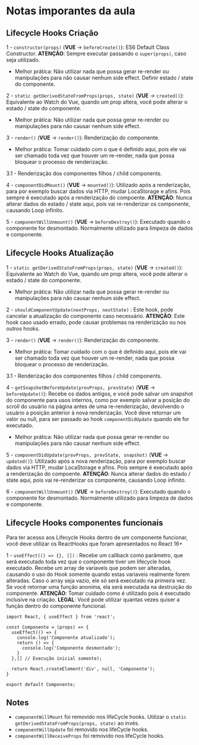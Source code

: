 # Notas imporantes da aula

## Lifecycle Hooks Criação

1 - `constructor(props)` (**VUE** -> `beforeCreate()`): ES6 Default Class Constructor.
**ATENÇÃO**: Sempre executar passando o `super(props)`, caso seja utilizado.

- Melhor prática: Não utilizar nada que possa gerar re-render ou manipulações para não causar nenhum side effect. Definir estado / state do componente.

2 - `static getDerivedStateFromProps(props, state)` (**VUE** -> `created()`): Equivalente ao Watch do Vue, quando um prop altera, você pode alterar o estado / state do componente.

- Melhor prática: Não utilizar nada que possa gerar re-render ou manipulações para não causar nenhum side effect.

3 - `render()` (**VUE** -> `render()`): Renderização do componente.

- Melhor prática: Tomar cuidado com o que é definido aqui, pois ele vai ser chamado toda vez que houver um re-render, nada que possa bloquear o processo de renderização.

3.1 - Renderização dos componentes filhos / child components.

4 - `componentDidMount()` (**VUE** -> `mounted()`): Utilizado após a renderização, para por exemplo buscar dados via HTTP, mudar LocaStorage e afins. Pois sempre é executado após a renderização do compoente. 
**ATENÇÃO**: Nunca alterar dados do estado / state aqui, pois vai re-renderizar os componente, causando Loop infinito.

5 - `componentWillUnmount()` (**VUE** -> `beforeDestroy()`): Executado quando o componente for desmontado. Normalmente utilizado para limpeza de dados e componente.

## Lifecycle Hooks Atualização

1 - `static getDerivedStateFromProps(props, state)` (**VUE** -> `created()`): Equivalente ao Watch do Vue, quando um prop altera, você pode alterar o estado / state do componente.

- Melhor prática: Não utilizar nada que possa gerar re-render ou manipulações para não causar nenhum side effect.

2 - `shouldComponentUpdate(nextProps, nextState)` : Este hook, pode cancelar a atualização do componente caso necessário.
**ATENÇÃO**: Este hook caso usado errado, pode causar problemas na renderização ou nos outros hooks.

3 - `render()` (**VUE** -> `render()`): Renderização do componente.

- Melhor prática: Tomar cuidado com o que é definido aqui, pois ele vai ser chamado toda vez que houver um re-render, nada que possa bloquear o processo de renderização.

3.1 - Renderização dos componentes filhos / child components.

4 - `getSnapshotBeforeUpdate(prevProps, prevState)` (**VUE** -> `beforeUpdate()`): Recebe os dados antigos, e você pode salvar um snapshot do componente para usos internos, como por exemplo salvar a posição do scroll do usuário na página antes de uma re-renderização, devolvendo o usuário a posição anterior à nova renderização. Você deve retornar um valor ou null, para ser passado ao hook `componentDidUpdate` quando ele for executado.

- Melhor prática: Não utilizar nada que possa gerar re-render ou manipulações para não causar nenhum side effect.

5 - `componentDidUpdate(prevProps, prevState, snapshot)` (**VUE** -> `updated()`): Utilizado após a nova renderização, para por exemplo buscar dados via HTTP, mudar LocaStorage e afins. Pois sempre é executado após a renderização do compoente.
**ATENÇÃO**: Nunca alterar dados do estado / state aqui, pois vai re-renderizar os componente, causando Loop infinito.

6 - `componentWillUnmount()` (**VUE** -> `beforeDestroy()`): Executado quando o componente for desmontado. Normalmente utilizado para limpeza de dados e componente.

## Lifecycle Hooks componentes funcionais
Para ter acesso aos Lifecycle Hooks dentro de um componente funcionar, você deve utilizar os ReactHooks que foram apresentados no React 16+

1 - `useEffect(() => {}, [])` : Recebe um callback como parâmetro, que será executado toda vez que o componente tiver um lifecycle hook executado. Recebe um array de variaveis que podem ser alteradas, causando o uso do Hook somente quando estas variaveis realmente forem alteradas. Caso o array seja vazio, ele só será executado na primeira vez. Se você retornar uma função anonima, ela será executada na destruição do componente.
**ATENÇÃO**: Tomar cuidado como é utilizado pois é executado inclusive na criação.
**LEGAL**: Você pode utilizar quantas vezes quiser a função dentro do componente funcional.

```JS
import React, { useEffect } from 'react';

const Componente = (props) => {
  useEffect(() => {
    console.log('Componente atualizado');
    return () => {
      console.log('Componente desmontado');
    }
  },[] // Execução inicial somente);

  return React.createElement('div', null, 'Componente');
}

export default Componente;

```

## Notes

- `componentWillMount` foi removido nos lifeCycle hooks. Utilizar o `static getDerivedStateFromProps(props, state)` ao invés.
- `componentWillUpdate` foi removido nos lifeCycle hooks.
- `componentWillReceiveProps` foi removido nos lifeCycle hooks.